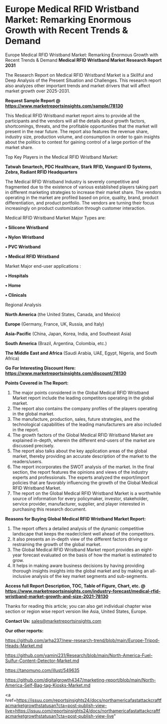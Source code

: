 # Europe Medical RFID Wristband Market: Remarking Enormous Growth with Recent Trends & Demand
Europe Medical RFID Wristband Market: Remarking Enormous Growth with Recent Trends & Demand
<strong>Medical RFID Wristband Market Research Report 2031</strong>

The Research Report on Medical RFID Wristband Market is a Skillful and Deep Analysis of the Present Situation and Challenges. This research report also analyzes other important trends and market drivers that will affect market growth over 2025-2031.

<strong>Request Sample Report @ <a href=https://www.marketreportsinsights.com/sample/78130>https://www.marketreportsinsights.com/sample/78130</a></strong>

This Medical RFID Wristband market report aims to provide all the participants and the vendors will all the details about growth factors, shortcomings, threats, and the profitable opportunities that the market will present in the near future. The report also features the revenue share, industry size, production volume, and consumption in order to gain insights about the politics to contest for gaining control of a large portion of the market share.

Top Key Players in the Medical RFID Wristband Market:

<strong>Tatwah Smartech, PDC Healthcare, Stark RFID, Vanguard ID Systems, Zebra, Radiant RFID Headquarters</strong>

The Medical RFID Wristband Industry is severely competitive and fragmented due to the existence of various established players taking part in different marketing strategies to increase their market share. The vendors operating in the market are profiled based on price, quality, brand, product differentiation, and product portfolio. The vendors are turning their focus increasingly on product customization through customer interaction.

Medical RFID Wristband Market Major Types are:

<strong>• Silicone Wristband

• Nylon Wristband

• PVC Wristband

• Medical RFID Wristband</strong>

Market Major end-user applications :

<strong>• Hospitals

• Home

• Clinicals</strong>

Regional Analysis

</u><strong><b>North America</b></strong> (the United States, Canada, and Mexico)

<strong><b>Europe </b></strong>(Germany, France, UK, Russia, and Italy)

<strong><b>Asia-Pacific</b></strong> (China, Japan, Korea, India, and Southeast Asia)

<strong><b>South America</b></strong> (Brazil, Argentina, Colombia, etc.)

<strong><b>The Middle East and Africa</b></strong> (Saudi Arabia, UAE, Egypt, Nigeria, and South Africa)

<strong>Go For Interesting Discount Here: <a href=https://www.marketreportsinsights.com/discount/78130>https://www.marketreportsinsights.com/discount/78130</a></strong>

<strong>Points Covered in The Report:</strong>
<ol>
  <li>The major points considered in the Global Medical RFID Wristband Market report include the leading competitors operating in the global market.</li>
  <li>The report also contains the company profiles of the players operating in the global market.</li>
  <li>The manufacture, production, sales, future strategies, and the technological capabilities of the leading manufacturers are also included in the report.</li>
  <li>The growth factors of the Global Medical RFID Wristband Market are explained in-depth, wherein the different end-users of the market are discussed precisely.</li>
  <li>The report also talks about the key application areas of the global market, thereby providing an accurate description of the market to the readers/users.</li>
  <li>The report incorporates the SWOT analysis of the market. In the final section, the report features the opinions and views of the industry experts and professionals. The experts analyzed the export/import policies that are favorably influencing the growth of the Global Medical RFID Wristband Market.</li>
  <li>The report on the Global Medical RFID Wristband Market is a worthwhile source of information for every policymaker, investor, stakeholder, service provider, manufacturer, supplier, and player interested in purchasing this research document.</li>
</ol>
<strong>Reasons for Buying Global Medical RFID Wristband Market Report:</strong>

<ol>
  <li>The report offers a detailed analysis of the dynamic competitive landscape that keeps the reader/client well ahead of the competitors.</li>
  <li>It also presents an in-depth view of the different factors driving or restraining the growth of the global market.</li>
  <li>The Global Medical RFID Wristband Market report provides an eight-year forecast evaluated on the basis of how the market is estimated to grow.</li>
  <li>It helps in making aware business decisions by having providing thorough insights insights into the global market and by making an all-inclusive analysis of the key market segments and sub-segments.</li>
</ol>
<strong>Access full Report Description, TOC, Table of Figure, Chart, etc. @ <a href=https://www.marketreportsinsights.com/industry-forecast/medical-rfid-wristband-market-growth-and-size-2021-78130>https://www.marketreportsinsights.com/industry-forecast/medical-rfid-wristband-market-growth-and-size-2021-78130</a></strong>


Thanks for reading this article; you can also get individual chapter wise section or region wise report version like Asia, United States, Europe.

<strong>Contact Us:</strong>
sales@marketreportsinsights.com

<strong>Our other reports:</strong>

<a href=https://github.com/arha237/new-research-trend/blob/main/Europe-Tripod-Heads-Market.md>https://github.com/arha237/new-research-trend/blob/main/Europe-Tripod-Heads-Market.md</a>

<a href=https://github.com/yamini231/Research/blob/main/North-America-Fuel-Sulfur-Content-Detector-Market.md>https://github.com/yamini231/Research/blob/main/North-America-Fuel-Sulfur-Content-Detector-Market.md</a>

<a href=https://tanomuno.com/illust/549635>https://tanomuno.com/illust/549635</a>

<a href=https://github.com/digitalgrowth4347/marketing-report/blob/main/North-America-Self-Bag-tag-Kiosks-Market.md>https://github.com/digitalgrowth4347/marketing-report/blob/main/North-America-Self-Bag-tag-Kiosks-Market.md</a>

<a href=https://issuu.com/reportsinsights24/docs/northamericafastattackcraftfacmarketgrowthstatusan?cta=post-publish-view-live>https://issuu.com/reportsinsights24/docs/northamericafastattackcraftfacmarketgrowthstatusan?cta=post-publish-view-live</a>"
